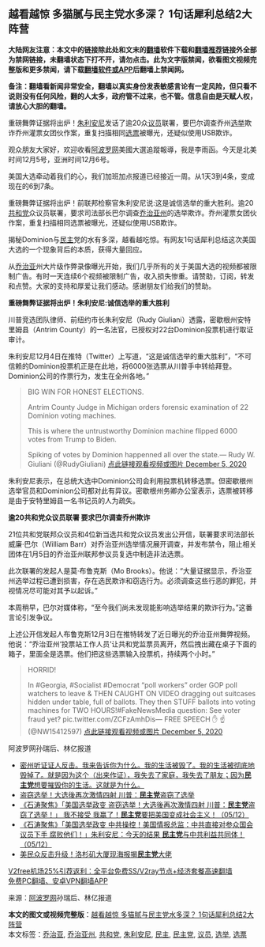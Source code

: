  <h2>越看越惊 多猫腻与民主党水多深？ 1句话犀利总结2大阵营</h2> <p class="notice"><b>大陆网友注意：本文中的链接除此处和文末的<a href="https://github.com/bannedbook/fanqiang" >翻墙</a>软件下载和<a href="https://github.com/killgcd/justmysocks/blob/master/README.md">翻墙推荐</a>链接外全部为禁网链接，未翻墙状态下打不开，请勿点击。此为文字版禁闻，欲看图文视频完整版和更多禁闻，请下载<a href="https://github.com/bannedbook/fanqiang">翻墙软件或APP</a>后翻墙上禁闻网。</p><p>备注：翻墙看新闻非常安全，翻墙以真实身份发表敏感言论有一定风险，但只看不说则没有任何风险，翻的人太多，政府管不过来，也不管。信息自由是天赋人权，请放心大胆的翻墙。</b></p>  <div class="entry"> <p id="summary">重磅舞弊证据将出炉！<a href="https://www.bannedbook.org/bnews/tag/%e6%9c%b1%e5%88%a9%e5%ae%89%e5%b0%bc/" class="st_tag internal_tag" rel="tag" title="标签 朱利安尼 下的日志">朱利安尼</a>发话了逾20众<a href="https://www.bannedbook.org/bnews/tag/%e8%ae%ae%e5%91%98/" class="st_tag internal_tag" rel="tag" title="标签 议员 下的日志">议员</a>联署，要巴尔调查乔州<a href="https://www.bannedbook.org/bnews/tag/%e9%80%89%e4%b8%be/" class="st_tag internal_tag" rel="tag" title="标签 选举 下的日志">选举</a>欺诈乔州灌票女团伙作案，重复扫描相同<a href="https://www.bannedbook.org/bnews/tag/%E9%80%89%E7%A5%A8/" class="st_tag internal_tag" rel="tag" title="标签 选票 下的日志">选票</a>被曝光，还疑似使用USB欺诈。</p> <p>观众朋友大家好，欢迎收看<span class='wp_keywordlink_affiliate'><a href="https://www.aboluowang.com/" title="阿波罗网" target="_blank">阿波罗网</a></span>美國大選追蹤報導，我是李雨函。今天是北美时间12月5号，亚洲时间12月6号。</p> <p>美国大选牵动着我们的心，我们加班加点报道已经接近一周。从1天3到4条，变成现在的6到7条。</p> <p>重磅舞弊证据将出炉！前联邦检察官朱利安尼说:这是诚信选举的重大胜利。逾20<a href="https://www.bannedbook.org/bnews/tag/%e5%85%b1%e5%92%8c%e5%85%9a/" class="st_tag internal_tag" rel="tag" title="标签 共和党 下的日志">共和党</a>众议员联署，要求司法部长巴尔调查<a href="https://www.bannedbook.org/bnews/tag/%e4%b9%94%e6%b2%bb%e4%ba%9a%e5%b7%9e/" class="st_tag internal_tag" rel="tag" title="标签 乔治亚州 下的日志">乔治亚州</a>的选举欺诈。乔州灌票女团伙作案，重复扫描相同选票被曝光，还疑似使用USB欺诈。</p> <p>揭秘Dominion与<a href="https://www.bannedbook.org/bnews/tag/%e6%b0%91%e4%b8%bb/" class="st_tag internal_tag" rel="tag" title="标签 民主 下的日志">民主</a>党的水有多深，越看越吃惊。有网友1句话犀利总结这次美国大选的一个现象背后的本质，获得大量回应。</p>  <p>从<a href="https://www.bannedbook.org/bnews/tag/%E4%B9%94%E6%B2%BB%E4%BA%9A/" class="st_tag internal_tag" rel="tag" title="标签 乔治亚 下的日志">乔治亚</a>州大片级作弊录像曝光开始，我们几乎所有的关于美国大选的视频都被限制广告。有时一天连续6个视频被限制广告，收入损失惨重。请赞助，订阅，转发和点赞。大家的支持和厚爱让我们感动。感谢朋友们给我们的赞助。</p> <p><strong>重磅舞弊证据将出炉！朱利安尼:诚信选举的重大胜利</strong></p> <p>川普竞选团队律师、前纽约市长朱利安尼（Rudy Giuliani）透露，密歇根州安特里姆县（Antrim County）的一名法官，已授权对22台Dominion投票机进行取证审计。</p> <p>朱利安尼12月4日在推特（Twitter）上写道，“这是诚信选举的重大胜利”，“不可信赖的Dominion投票机正是在此地，将6000张选票从川普手中转给拜登。Dominion公司的作票行为，发生在全州各地。”</p> <blockquote><p>BIG WIN FOR HONEST ELECTIONS.</p>  <p>Antrim County Judge in Michigan orders forensic examination of 22 Dominion voting machines.</p> <p>This is where the untrustworthy Dominion machine flipped 6000 votes from Trump to Biden.</p> <p>Spiking of votes by Dominion happenned all over the state.— Rudy W. Giuliani (@RudyGiuliani) <a href="https://twitter.com/RudyGiuliani/status/1335014224532221952?ref_src=twsrc%5Etfw">点此链接观看视频或图片 December 5, 2020</a></p></blockquote> <p>朱利安尼表示，在总统大选中Dominion公司会利用投票机转移选票。但密歇根州选举官员和Dominion公司都对此有异议。密歇根州务卿办公室表示，选票被转移是由于安特里姆县一名书记员的人为疏失。</p> <p><strong>逾20共和党众议员联署 要求巴尔调查乔州欺诈</strong></p>  <p>21位共和党联邦众议员和4位新当选共和党众议员发出公开信，联署要求司法部长威廉·巴尔（William Barr）对乔治亚州选举情况展开调查，并发布禁令，阻止相关团体在1月5日的乔治亚州联邦参议员复选中制造非法选票。</p> <p>此次联署的发起人是莫·布鲁克斯（Mo Brooks）。他说：“大量证据显示，乔治亚州选举过程已遭到损害，存在选民欺诈和窃选行为。必须调查这些行恶的罪犯，并视情况尽可能对其予以起诉。”</p> <p>本周稍早，巴尔对媒体称，“至今我们尚未发现能影响选举结果的欺诈行为。”这番言论引发争议。</p> <p>上述公开信发起人布鲁克斯12月3日在推特转发了近日曝光的乔治亚州舞弊视频。他说：“乔治亚州‘投票站工作人员’让共和党监票员离开，然后拽出藏在桌子下面的箱子，里面全是选票。他们把这些选票输入投票机，持续两个小时。”</p> <blockquote><p>HORRID!</p>  <p>In #Georgia, #Socialist #Democrat “poll workers” order GOP poll watchers to leave &amp; THEN CAUGHT ON VIDEO dragging out suitcases hidden under table, full of ballots. They then STUFF ballots into voting machines for TWO HOURS!#FakeNewsMedia question: See voter fraud yet? pic.twitter.com/ZCFzAmhDis— FREE SPEECH    ✋    ☝️     (@NW15412597) <a href="https://twitter.com/NW15412597/status/1335256255905079296?ref_src=twsrc%5Etfw">点此链接观看视频或图片 December 5, 2020</a></p></blockquote> <p>阿波罗网孙瑞后、林亿报道</p> <ul class='op-related-articles' title='相关阅读'> <li><a href='https://www.bannedbook.org/bnews/bannedvideo/20201206/1443078.html' target='_blank'>密州听证证人反击。我来告诉你为什么。我的生活被毁了。我的生活被彻底地毁掉了。就是因为这个（出来作证），我失去了家庭，我失去了朋友；因为<b>民主党</b>想要摧毁你的生活。这就是为什么。</a></li> <li><a href='https://www.bannedbook.org/bnews/taiwannews/20201206/1443007.html' target='_blank'>盗窃选举！大选後再次激情四射 川普：<b>民主党</b>盗窃了选举</a></li> <li><a href='https://www.bannedbook.org/bnews/bannedvideo/20201206/1442955.html' target='_blank'>《石涛聚焦》「美国选举政变 盗窃选举！大选後再次激情四射 川普：<b>民主党</b>盗窃了选举！」 我不接受 我赢了！<b>民主党</b>要把美国变成社会主义！（05/12）</a></li> <li><a href='https://www.bannedbook.org/bnews/bannedvideo/20201206/1442745.html' target='_blank'>《石涛聚焦》「美国选举政变 中共操控！美国情报总监：中共直接对参众国会议员下手 腐败他们！」朱利安尼：今天的结果 <b>民主党</b>与中共利益共同体！（05/12）</a></li> <li><a href='https://www.bannedbook.org/bnews/cnnews/20201205/1442547.html' target='_blank'>美民众反击升级！洛杉矶大厦现海报揭<b>民主党</b>大佬</a></li> </ul> <p class="texttj"> <a href="https://github.com/bannedbook/fanqiang/wiki/V2ray%E6%9C%BA%E5%9C%BA" target="_blank">V2free机场25%引荐返利：全平台免费SS/V2ray节点+经济套餐高速翻墙</a><br/> <a href="https://github.com/bannedbook/fanqiang/wiki/%E7%A6%81%E9%97%BB%E7%BD%91%E5%AE%89%E5%8D%93%E7%BF%BB%E5%A2%99%E6%96%B0%E9%97%BBAPP" target="_blank">免费PC翻墙、安卓VPN翻墙APP</a></p><p> 来源：<a href="https://www.aboluowang.com/2020/1207/1531286.html" target="_blank">阿波罗网</a>孙瑞后、林亿报道 </p><a name='sharetosocial'></a>       <div><b>本文的图文或视频完整版</b>：<a href='https://www.bannedbook.org/bnews/topimagenews/20201207/1443304.html'>越看越惊 多猫腻与民主党水多深？ 1句话犀利总结2大阵营</a></div>  </div><!--END ENTRY--> <div class="postfooter"> <div>本文标签：<a href="https://www.bannedbook.org/bnews/tag/%E4%B9%94%E6%B2%BB%E4%BA%9A/" rel="tag">乔治亚</a>, <a href="https://www.bannedbook.org/bnews/tag/%e4%b9%94%e6%b2%bb%e4%ba%9a%e5%b7%9e/" rel="tag">乔治亚州</a>, <a href="https://www.bannedbook.org/bnews/tag/%e5%85%b1%e5%92%8c%e5%85%9a/" rel="tag">共和党</a>, <a href="https://www.bannedbook.org/bnews/tag/%e6%9c%b1%e5%88%a9%e5%ae%89%e5%b0%bc/" rel="tag">朱利安尼</a>, <a href="https://www.bannedbook.org/bnews/tag/%e6%b0%91%e4%b8%bb/" rel="tag">民主</a>, <a href="https://www.bannedbook.org/bnews/tag/%e6%b0%91%e4%b8%bb%e5%85%9a/" rel="tag">民主党</a>, <a href="https://www.bannedbook.org/bnews/tag/%e8%ae%ae%e5%91%98/" rel="tag">议员</a>, <a href="https://www.bannedbook.org/bnews/tag/%e9%80%89%e4%b8%be/" rel="tag">选举</a>, <a href="https://www.bannedbook.org/bnews/tag/%E9%80%89%E7%A5%A8/" rel="tag">选票</a></div>  </div><!--END POSTFOOTER--> 